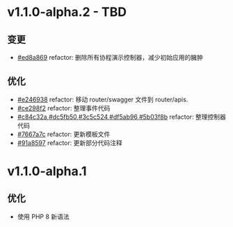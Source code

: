 # v1.1.0-alpha.2 - TBD

## 变更

- [#ed8a869](https://github.com/hunzhiwange/queryphp/commit/ed8a869) refactor: 删除所有协程演示控制器，减少初始应用的臃肿

## 优化

- [#e246938](https://github.com/hunzhiwange/queryphp/commit/e246938) refactor: 移动 router/swagger 文件到 router/apis.
- [#ce298f2](https://github.com/hunzhiwange/queryphp/commit/ce298f2) refactor: 整理事件代码
- [#c84c32a](https://github.com/hunzhiwange/queryphp/commit/c84c32a),[#dc5fb50](https://github.com/hunzhiwange/queryphp/commit/dc5fb50),[#3c5c524](https://github.com/hunzhiwange/queryphp/commit/3c5c524),[#df5ab96](https://github.com/hunzhiwange/queryphp/commit/df5ab96),[#5b03f8b](https://github.com/hunzhiwange/queryphp/commit/5b03f8b) refactor: 整理控制器代码
- [#7667a7c](https://github.com/hunzhiwange/queryphp/commit/7667a7c) refactor: 更新模板文件
- [#91a8597](https://github.com/hunzhiwange/queryphp/commit/7667a7c) refactor: 更新部分代码注释

# v1.1.0-alpha.1

## 优化 

- 使用 PHP 8 新语法